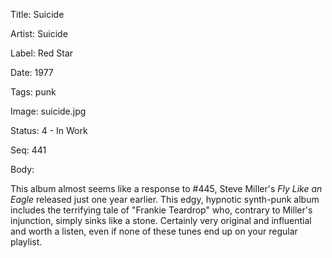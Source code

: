 Title:  Suicide

Artist: Suicide

Label:  Red Star

Date:   1977

Tags:   punk

Image:  suicide.jpg

Status: 4 - In Work

Seq:    441

Body: 

This album almost seems like a response to #445, Steve Miller's *Fly Like an Eagle* released just one year earlier. This edgy, hypnotic synth-punk album includes the terrifying tale of "Frankie Teardrop" who, contrary to Miller's injunction, simply sinks like a stone. Certainly very original and influential and worth a listen, even if none of these tunes end up on your regular playlist.  
